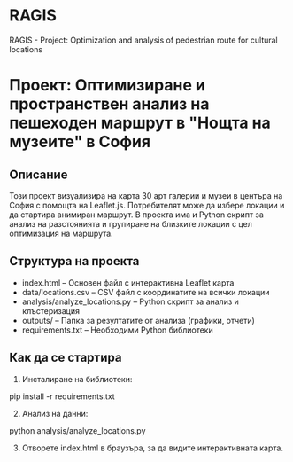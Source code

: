 # RAGIS
RAGIS - Project: Optimization and analysis of pedestrian route for cultural locations

# Проект: Оптимизиране и пространствен анализ на пешеходен маршрут в "Нощта на музеите" в София

## Описание
Този проект визуализира на карта 30 арт галерии и музеи в центъра на София с помощта на Leaflet.js. Потребителят може да избере локации и да стартира анимиран маршрут. В проекта има и Python скрипт за анализ на разстоянията и групиране на близките локации с цел оптимизация на маршрута.

## Структура на проекта

- index.html – Основен файл с интерактивна Leaflet карта
- data/locations.csv – CSV файл с координатите на всички локации
- analysis/analyze_locations.py – Python скрипт за анализ и клъстеризация
- outputs/ – Папка за резултатите от анализа (графики, отчети)
- requirements.txt – Необходими Python библиотеки

## Как да се стартира

1. Инсталиране на библиотеки:

pip install -r requirements.txt

2. Анализ на данни:

python analysis/analyze_locations.py

3. Отворете index.html в браузъра, за да видите интерактивната карта.
